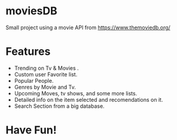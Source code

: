 # moviesDB
Small project using a movie API from https://www.themoviedb.org/

# Features
- Trending on Tv & Movies .
- Custom user Favorite list.
- Popular People.
- Genres by Movie and Tv.
- Upcoming Moves, tv shows, and some more lists.
- Detailed info on the item selected and recomendations on it.
- Search Section from a big database.

# Have Fun!
